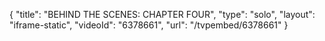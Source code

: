 {
    "title": "BEHIND THE SCENES: CHAPTER FOUR",
    "type": "solo",
    "layout": "iframe-static",
    "videoId": "6378661",
    "url": "\/tvpembed\/6378661"
}
